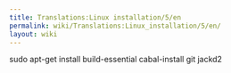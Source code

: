 ```yaml
---
title: Translations:Linux installation/5/en
permalink: wiki/Translations:Linux_installation/5/en/
layout: wiki
---
```


sudo apt-get install build-essential cabal-install git jackd2

